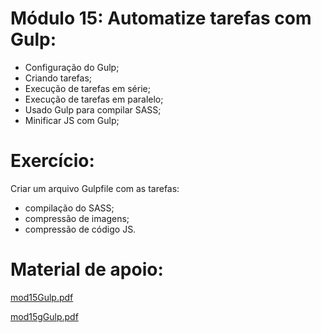 # Módulo 15: Automatize tarefas com Gulp:
- Configuração do Gulp;
- Criando tarefas;
- Execução de tarefas em série;
- Execução de tarefas em paralelo;
- Usado Gulp para compilar SASS;
- Minificar JS com Gulp;

# Exercício:
Criar um arquivo Gulpfile com as tarefas:
- compilação do SASS;
- compressão de imagens;
- compressão de código JS.

# Material de apoio: 
[mod15Gulp.pdf](https://github.com/DGzzzzz/exercicio_gulp/blob/exercicio_gulp/mod15Gulp.pdf)

[mod15gGulp.pdf](https://github.com/DGzzzzz/exercicio_gulp/blob/exercicio_gulp/mod15gGulp.pdf)
